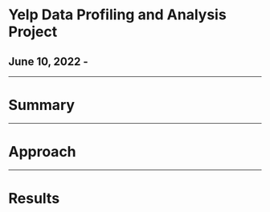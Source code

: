 # **Yelp Data Profiling and Analysis Project**
## June 10, 2022 - 

---

# **Summary**





---

# **Approach**





---



# **Results**
